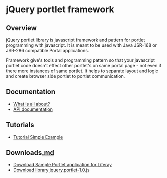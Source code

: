 # jQuery portlet framework #

## Overview ##

jQuery portlet library is javascript framework and pattern for portlet programming with javascript. It is meant to be used with Java JSR-168 or JSR-286 compatible Portal applications.

Framework give's tools and programming pattern so that your javascript portlet code doesn't effect other portlet's on same portal page - not even if there more instances of same portlet. It helps to separate layout and logic and create browser side portlet to portlet communication.

## Documentation ##
  * [What is all about?](http://code.google.com/p/jquery-portlet/wiki/What_is_all_about)
  * [API documentation](http://code.google.com/p/jquery-portlet/wiki/jquery_portlet_API_Documentation)


## Tutorials ##

  * [Tutorial Simple Example](http://code.google.com/p/jquery-portlet/wiki/Tutorial_Simple_Example)

## Downloads[.md](.md) ##

  * [Download Sample Portlet application for Liferay](http://jquery-portlet.googlecode.com/files/jquery-portlet-sample.war)
  * [Download library jquery.portlet-1.0.js](http://jquery-portlet.googlecode.com/files/jquery.portlet-1.0.js)